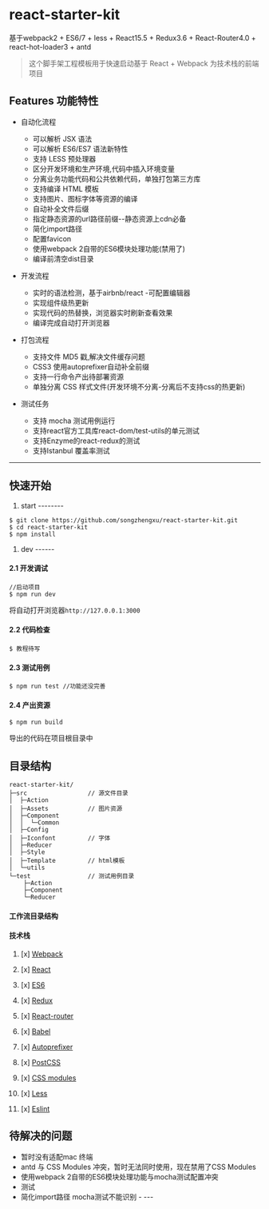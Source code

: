 react-starter-kit
=================

基于webpack2 + ES6/7 + less + React15.5 + Redux3.6 + React-Router4.0 + react-hot-loader3 + antd

> 这个脚手架工程模板用于快速启动基于 React + Webpack 为技术栈的前端项目

Features 功能特性
-----------------

-	自动化流程

	-	可以解析 JSX 语法
	-	可以解析 ES6/ES7 语法新特性
	-	支持 LESS 预处理器
	-	区分开发环境和生产环境,代码中插入环境变量
	-	分离业务功能代码和公共依赖代码，单独打包第三方库
	-	支持编译 HTML 模板
	-	支持图片、图标字体等资源的编译
	-	自动补全文件后缀
	-	指定静态资源的url路径前缀--静态资源上cdn必备
	-	简化import路径
	-	配置favicon
	-	使用webpack 2自带的ES6模块处理功能(禁用了)
	-	编译前清空dist目录

-	开发流程

	-	实时的语法检测，基于airbnb/react -可配置编辑器
	-	实现组件级热更新
	-	实现代码的热替换，浏览器实时刷新查看效果
	-	编译完成自动打开浏览器

-	打包流程

	-	支持文件 MD5 戳,解决文件缓存问题
	-	CSS3 使用autoprefixer自动补全前缀
	-	支持一行命令产出待部署资源
	-	单独分离 CSS 样式文件(开发环境不分离-分离后不支持css的热更新)

-	测试任务

	-	支持 mocha 测试用例运行
	-	支持react官方工具库react-dom/test-utils的单元测试
	-	支持Enzyme的react-redux的测试
	-	支持Istanbul 覆盖率测试

---

快速开始
--------

1.	start --------

```
$ git clone https://github.com/songzhengxu/react-starter-kit.git
$ cd react-starter-kit
$ npm install
```

1.	dev ------

#### 2.1 开发调试

```
//启动项目
$ npm run dev
```

将自动打开浏览器`http://127.0.0.1:3000`

#### 2.2 代码检查

```
$ 教程待写
```

#### 2.3 测试用例

```
$ npm run test //功能还没完善
```

#### 2.4 产出资源

```
$ npm run build
```

导出的代码在项目根目录中

目录结构
--------

```
react-starter-kit/
├─src                 // 源文件目录
│  ├─Action     
│  ├─Assets           // 图片资源
│  ├─Component
│  │  └─Common
│  ├─Config
│  ├─Iconfont         // 字体
│  ├─Reducer
│  ├─Style
│  ├─Template         // html模板
│  └─utils
└─test                // 测试用例目录
    ├─Action
    ├─Component
    └─Reducer
```

#### 工作流目录结构

#### 技术栈

1.	[x] [Webpack](https://webpack.github.io)

2.	[x] [React](https://facebook.github.io/react/)

3.	[x] [ES6](http://es6.ruanyifeng.com/)

4.	[x] [Redux](https://github.com/rackt/redux)

5.	[x] [React-router](https://github.com/rackt/react-router-redux)

6.	[x] [Babel](https://babeljs.io/)

7.	[x] [Autoprefixer](https://github.com/postcss/autoprefixer)

8.	[x] [PostCSS](https://github.com/postcss/postcss)

9.	[x] [CSS modules](https://github.com/outpunk/postcss-modules)

10.	[x] [Less](https://github.com/less/less.js)

11.	[x] [Eslint](https://github.com/eslint/eslint)

待解决的问题
------------

-	暂时没有适配mac 终端
-	antd 与 CSS Modules 冲突，暂时无法同时使用，现在禁用了CSS Modules
-	使用webpack 2自带的ES6模块处理功能与mocha测试配置冲突
-	测试
-	简化import路径 mocha测试不能识别 - ---
